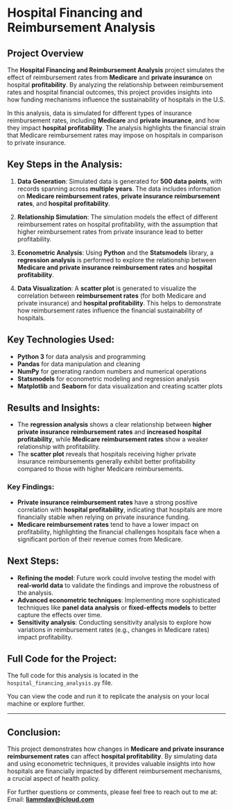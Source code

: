 # Hospital Financing and Reimbursement Analysis

## Project Overview
The **Hospital Financing and Reimbursement Analysis** project simulates the effect of reimbursement rates from **Medicare** and **private insurance** on hospital **profitability**. By analyzing the relationship between reimbursement rates and hospital financial outcomes, this project provides insights into how funding mechanisms influence the sustainability of hospitals in the U.S.

In this analysis, data is simulated for different types of insurance reimbursement rates, including **Medicare** and **private insurance**, and how they impact **hospital profitability**. The analysis highlights the financial strain that Medicare reimbursement rates may impose on hospitals in comparison to private insurance.

## Key Steps in the Analysis:
1. **Data Generation**: Simulated data is generated for **500 data points**, with records spanning across **multiple years**. The data includes information on **Medicare reimbursement rates**, **private insurance reimbursement rates**, and **hospital profitability**.

2. **Relationship Simulation**: The simulation models the effect of different reimbursement rates on hospital profitability, with the assumption that higher reimbursement rates from private insurance lead to better profitability.

3. **Econometric Analysis**: Using **Python** and the **Statsmodels** library, a **regression analysis** is performed to explore the relationship between **Medicare and private insurance reimbursement rates** and **hospital profitability**.

4. **Data Visualization**: A **scatter plot** is generated to visualize the correlation between **reimbursement rates** (for both Medicare and private insurance) and **hospital profitability**. This helps to demonstrate how reimbursement rates influence the financial sustainability of hospitals.

## Key Technologies Used:
- **Python 3** for data analysis and programming
- **Pandas** for data manipulation and cleaning
- **NumPy** for generating random numbers and numerical operations
- **Statsmodels** for econometric modeling and regression analysis
- **Matplotlib** and **Seaborn** for data visualization and creating scatter plots

## Results and Insights:
- The **regression analysis** shows a clear relationship between **higher private insurance reimbursement rates** and **increased hospital profitability**, while **Medicare reimbursement rates** show a weaker relationship with profitability.
- The **scatter plot** reveals that hospitals receiving higher private insurance reimbursements generally exhibit better profitability compared to those with higher Medicare reimbursements.

### Key Findings:
- **Private insurance reimbursement rates** have a strong positive correlation with **hospital profitability**, indicating that hospitals are more financially stable when relying on private insurance funding.
- **Medicare reimbursement rates** tend to have a lower impact on profitability, highlighting the financial challenges hospitals face when a significant portion of their revenue comes from Medicare.

## Next Steps:
- **Refining the model**: Future work could involve testing the model with **real-world data** to validate the findings and improve the robustness of the analysis.
- **Advanced econometric techniques**: Implementing more sophisticated techniques like **panel data analysis** or **fixed-effects models** to better capture the effects over time.
- **Sensitivity analysis**: Conducting sensitivity analysis to explore how variations in reimbursement rates (e.g., changes in Medicare rates) impact profitability.

## Full Code for the Project:
The full code for this analysis is located in the `hospital_financing_analysis.py` file.

You can view the code and run it to replicate the analysis on your local machine or explore further.

---

## Conclusion:
This project demonstrates how changes in **Medicare and private insurance reimbursement rates** can affect **hospital profitability**. By simulating data and using econometric techniques, it provides valuable insights into how hospitals are financially impacted by different reimbursement mechanisms, a crucial aspect of health policy.

For further questions or comments, please feel free to reach out to me at:  
Email: **liammdav@icloud.com**